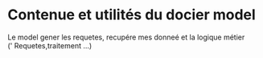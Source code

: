 # Contenue et utilités du docier model

Le model gener les requetes, recupére mes donneé et la logique métier  
(' Requetes,traitement ...)
